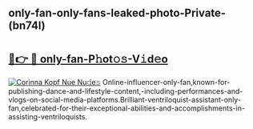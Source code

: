 ## only-fan-only-fans​-leaked-photo​-Private-(bn74l)


# <h2><a href="https://mediaupload.pro?title=only-fan&ref=git">🔗👉 🔴 only-fan-P𝚑ot𝚘𝚜-V𝚒d𝚎o</a></h2>

[![Corinna Kopf Nue Nu𝚍e𝚜](https://i.imgur.com/0qMVB7G.gif)](https://mediaupload.pro?title=only-fan&ref=git)
Online-influencer-only-fan,known-for-publishing-dance-and-lifestyle-content,-including-performances-and-vlogs-on-social-media-platforms.Brilliant-ventriloquist-assistant-only-fan,celebrated-for-their-exceptional-abilities-and-accomplishments-in-assisting-ventriloquists.  